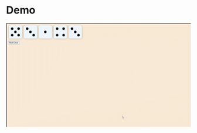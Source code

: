 # Demo
![demo](https://github.com/developer-venish/Rolling-Dice-Game-using-HTML-CSS-JAVASCRIPT/blob/main/demo.gif)
